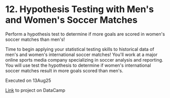 # 12. Hypothesis Testing with Men's and Women's Soccer Matches
Perform a hypothesis test to determine if more goals are scored in women's soccer matches than men's!

Time to begin applying your statistical testing skills to historical data of men's and women's international soccer matches!
You'll work at a major online sports media company specializing in soccer analysis and reporting. You will use test the hypothesis to determine if women's international soccer matches result in more goals scored than men's.
 
Executed on 13Aug25

[Link](https://app.datacamp.com/learn/projects/hypothesis_testing_with_mens_and_womens_soccer_matches) to project on DataCamp
